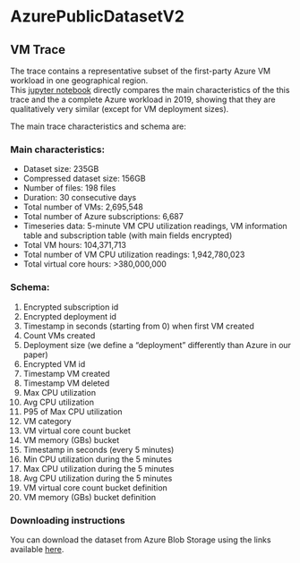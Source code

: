# AzurePublicDatasetV2

## VM Trace
The trace contains a representative subset of the first-party Azure VM workload in one geographical region.  
This [jupyter notebook](https://github.com/Azure/AzurePublicDataset/blob/master/analysis/Azure%202019%20Public%20Dataset%20V2%20-%20Trace%20Analysis.ipynb) directly compares the main characteristics of the this trace and the a complete Azure workload in 2019, showing that they are qualitatively very similar (except for VM deployment sizes).

The main trace characteristics and schema are:

### Main characteristics:
*	Dataset size: 235GB
*	Compressed dataset size: 156GB
*	Number of files: 198 files
*	Duration: 30 consecutive days
*	Total number of VMs: 2,695,548
*	Total number of Azure subscriptions: 6,687
*	Timeseries data: 5-minute VM CPU utilization readings, VM information table and subscription table (with main fields encrypted)
*	Total VM hours: 104,371,713
*	Total number of VM CPU utilization readings: 1,942,780,023
*	Total virtual core hours: >380,000,000


### Schema:
1.	Encrypted subscription id
2.	Encrypted deployment id 
3.	Timestamp in seconds (starting from 0) when first VM created
4.	Count VMs created
5.	Deployment size (we define a “deployment” differently than Azure in our paper)
6.	Encrypted VM id
7.	Timestamp VM created
8.	Timestamp VM deleted
9.	Max CPU utilization
10.	Avg CPU utilization
11.	P95 of Max CPU utilization
12.	VM category
13.	VM virtual core count bucket
14.	VM memory (GBs) bucket
15.	Timestamp in seconds (every 5 minutes)
16.	Min CPU utilization during the 5 minutes
17.	Max CPU utilization during the 5 minutes
18.	Avg CPU utilization during the 5 minutes
19. VM virtual core count bucket definition
20. VM memory (GBs) bucket definition

### Downloading instructions
You can download the dataset from Azure Blob Storage using the links available [here](AzurePublicDatasetV2Links.txt).
